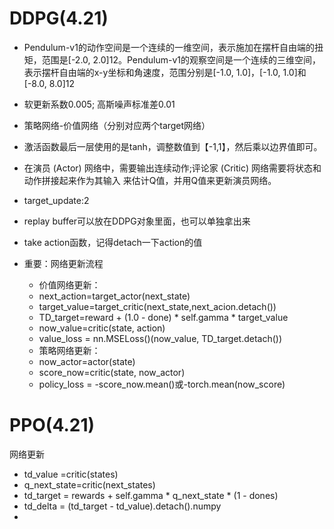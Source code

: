 # DDPG(4.21)
- Pendulum-v1的动作空间是一个连续的一维空间，表示施加在摆杆自由端的扭矩，范围是[-2.0, 2.0]12。Pendulum-v1的观察空间是一个连续的三维空间，
表示摆杆自由端的x-y坐标和角速度，范围分别是[-1.0, 1.0]，[-1.0, 1.0]和[-8.0, 8.0]12
- 软更新系数0.005;
高斯噪声标准差0.01
- 策略网络-价值网络（分别对应两个target网络）
- 激活函数最后一层使用的是tanh，调整数值到【-1,1】，然后乘以边界值即可。
- 在演员 (Actor) 网络中，需要输出连续动作;评论家 (Critic) 网络需要将状态和动作拼接起来作为其输入
来估计Q值，并用Q值来更新演员网络。
- target_update:2
- replay buffer可以放在DDPG对象里面，也可以单独拿出来
- take action函数，记得detach一下action的值


- 重要：网络更新流程
    - 价值网络更新：
    - next_action=target_actor(next_state)
    - target_value=target_critic(next_state,next_acion.detach())
    - TD_target=reward + (1.0 - done) * self.gamma * target_value
    - now_value=critic(state, action)
    -  value_loss = nn.MSELoss()(now_value, TD_target.detach())
    - 策略网络更新：
    - now_actor=actor(state)
    - score_now=critic(state, now_actor)
    - policy_loss = -score_now.mean()或-torch.mean(now_score)
    
# PPO(4.21)
网络更新
- td_value =critic(states)
- q_next_state=critic(next_states)
- td_target = rewards + self.gamma * q_next_state * (1 - dones)
- td_delta = (td_target - td_value).detach().numpy
- 


